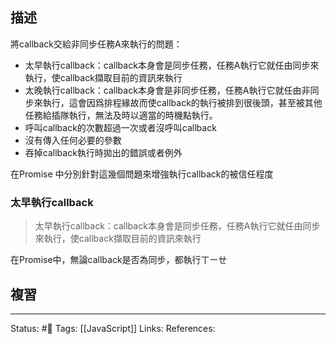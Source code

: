 ## 描述


將callback交給非同步任務A來執行的問題：
- 太早執行callback：callback本身會是同步任務，任務A執行它就任由同步來執行，使callback擷取目前的資訊來執行
- 太晚執行callback：callback本身會是非同步任務，任務A執行它就任由非同步來執行，這會因爲排程緣故而使callback的執行被排到很後頭，甚至被其他任務給插隊執行，無法及時以適當的時機點執行。
- 呼叫callback的次數超過一次或者沒呼叫callback
- 沒有傳入任何必要的參數
- 吞掉callback執行時拋出的錯誤或者例外


在Promise 中分別針對這幾個問題來增強執行callback的被信任程度

### 太早執行callback

> 太早執行callback：callback本身會是同步任務，任務A執行它就任由同步來執行，使callback擷取目前的資訊來執行


在Promise中，無論callback是否為同步，都執行ㄒㄧㄝ

## 複習

---
Status: #🌱 
Tags:
[[JavaScript]]
Links:
References: